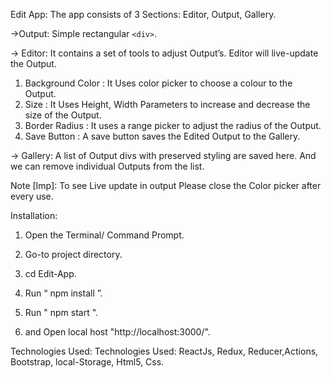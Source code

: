 Edit App: The app  consists of 3 Sections: Editor, Output, Gallery.

->Output: Simple rectangular `<div>`.

-> Editor: It contains a set of tools  to adjust Output’s.  Editor will live-update the Output.

   1.  Background Color : It Uses color picker to choose a colour to the Output.
   2. Size : It Uses Height, Width Parameters to increase and decrease the size of the Output.
   3. Border Radius : It uses a range picker to adjust the radius of the Output.
   4. Save Button : A save button saves the Edited Output to the Gallery.

-> Gallery: A list of Output divs with preserved styling are saved here. And we can remove individual Outputs from the list. 


Note [Imp]:  To see Live update in output Please close the Color picker after every use.



Installation:


1. Open the Terminal/ Command Prompt.

2. Go-to project directory.

3. cd Edit-App.

4. Run “ npm install ”.                       

5. Run " npm start ".

6. and Open local host  "http://localhost:3000/".


Technologies Used: Technologies Used: ReactJs, Redux, Reducer,Actions, Bootstrap, local-Storage, Html5, Css.
